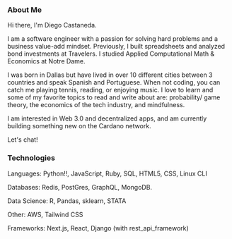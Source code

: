 ### About Me

Hi there, I'm Diego Castaneda.

I am a software engineer with a passion for solving hard problems and a business value-add mindset. Previously, I built spreadsheets and analyzed bond investments at Travelers. I studied Applied Computational Math & Economics at Notre Dame.

I was born in Dallas but have lived in over 10 different cities between 3 countries and speak Spanish and Portuguese. When not coding, you can catch me playing tennis, reading, or enjoying music. I love to learn and some of my favorite topics to read and write about are: probability/ game theory, the economics of the tech industry, and mindfulness.

I am interested in Web 3.0 and decentralized apps, and am currently building something new on the Cardano network.

Let's chat!


### Technologies

Languages: Python!!, JavaScript, Ruby, SQL, HTML5, CSS, Linux CLI

Databases: Redis, PostGres, GraphQL, MongoDB. 

Data Science: R, Pandas, sklearn, STATA

Other: AWS, Tailwind CSS

Frameworks: Next.js, React, Django (with rest_api_framework)




<!--
**castanedadiego/castanedadiego** is a ✨ _special_ ✨ repository because its `README.md` (this file) appears on your GitHub profile.

Here are some ideas to get you started:

- 🔭 I’m currently working on ...
- 🌱 I’m currently learning ...
- 👯 I’m looking to collaborate on ...
- 🤔 I’m looking for help with ...
- 💬 Ask me about ...
- 📫 How to reach me: ...
- 😄 Pronouns: ...
- ⚡ Fun fact: ...
-->

